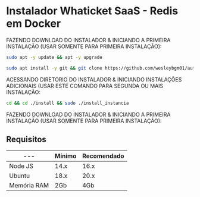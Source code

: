 # Instalador Whaticket SaaS - Redis em Docker

FAZENDO DOWNLOAD DO INSTALADOR & INICIANDO A PRIMEIRA INSTALAÇÃO (USAR SOMENTE PARA PRIMEIRA INSTALAÇÃO):

```bash
sudo apt -y update && apt -y upgrade
```

```bash
sudo apt install -y git && git clone https://github.com/wesleybgm01/autozap6.0install.git autozap6.0install && sudo chmod -R 777 autozap6.0install  && cd autozap6.0install  && sudo ./install_primaria
```

ACESSANDO DIRETORIO DO INSTALADOR & INICIANDO INSTALAÇÕES ADICIONAIS (USAR ESTE COMANDO PARA SEGUNDA OU MAIS INSTALAÇÃO:
```bash
cd && cd ./install && sudo ./install_instancia
```

FAZENDO DOWNLOAD DO INSTALADOR & INICIANDO A PRIMEIRA INSTALAÇÃO (USAR SOMENTE PARA PRIMEIRA INSTALAÇÃO):

## Requisitos

| --- | Mínimo | Recomendado |
| --- | --- | --- |
| Node JS | 14.x | 16.x |
| Ubuntu | 18.x | 20.x |
| Memória RAM | 2Gb | 4Gb |  

